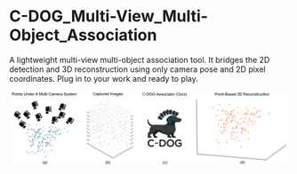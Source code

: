 # C-DOG_Multi-View_Multi-Object_Association
A lightweight multi-view multi-object association tool. It bridges the 2D detection and 3D reconstruction using only camera pose and 2D pixel coordinates. Plug in to your work and ready to play.

![Alt text](images/cdogUsage.png)
